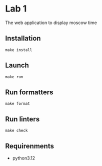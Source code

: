 # Lab 1
The web application to display moscow time

## Installation
```
make install
```

## Launch 
```
make run
```

## Run formatters
```
make format
```

## Run linters
```
make check
```

## Requirenments
- python3.12
